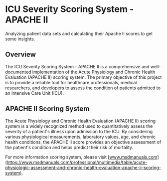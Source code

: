 
#  ICU Severity Scoring System - APACHE II

Analyzing patient data sets and calculating their Apache II scores to get some insights.
## Overview

The ICU Severity Scoring System - APACHE II is a comprehensive and well-documented implementation of the Acute Physiology and Chronic Health Evaluation (APACHE II) scoring system. The primary objective of this project is to provide a reliable tool for healthcare professionals, medical researchers, and developers to assess the condition of patients admitted to an Intensive Care Unit (ICU).

## APACHE II Scoring System

The Acute Physiology and Chronic Health Evaluation (APACHE II) scoring system is a widely recognized method used to quantitatively assess the severity of a patient's illness upon admission to the ICU. By considering various physiological measurements, laboratory values, age, and chronic health conditions, the APACHE II score provides an objective assessment of the patient's condition and helps predict their risk of mortality.

For more information scoring system, please visit [www.msdmanuals.com](https://www.msdmanuals.com/professional/multimedia/table/acute-physiologic-assessment-and-chronic-health-evaluation-apache-ii-scoring-system).
